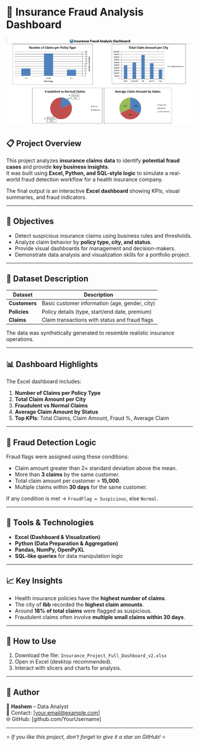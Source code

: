 
# 🧠 Insurance Fraud Analysis Dashboard
![Dashboard Screenshot](Insureance_Project.png)

## 📋 Project Overview
This project analyzes **insurance claims data** to identify **potential fraud cases** and provide **key business insights**.  
It was built using **Excel, Python, and SQL-style logic** to simulate a real-world fraud detection workflow for a health insurance company.

The final output is an interactive **Excel dashboard** showing KPIs, visual summaries, and fraud indicators.

---

## 🎯 Objectives
- Detect suspicious insurance claims using business rules and thresholds.
- Analyze claim behavior by **policy type, city, and status**.
- Provide visual dashboards for management and decision-makers.
- Demonstrate data analysis and visualization skills for a portfolio project.

---

## 🧩 Dataset Description
| Dataset | Description |
|----------|--------------|
| **Customers** | Basic customer information (age, gender, city) |
| **Policies** | Policy details (type, start/end date, premium) |
| **Claims** | Claim transactions with status and fraud flags |

The data was synthetically generated to resemble realistic insurance operations.

---

## 📊 Dashboard Highlights
The Excel dashboard includes:

1. **Number of Claims per Policy Type**
2. **Total Claim Amount per City**
3. **Fraudulent vs Normal Claims**
4. **Average Claim Amount by Status**
5. **Top KPIs**: Total Claims, Claim Amount, Fraud %, Average Claim

---

## 🧠 Fraud Detection Logic
Fraud flags were assigned using these conditions:

- Claim amount greater than 2× standard deviation above the mean.  
- More than **3 claims** by the same customer.  
- Total claim amount per customer > **15,000**.  
- Multiple claims within **30 days** for the same customer.

If any condition is met → `FraudFlag = Suspicious`, else `Normal`.

---

## 🧰 Tools & Technologies
- **Excel (Dashboard & Visualization)**
- **Python (Data Preparation & Aggregation)**
- **Pandas, NumPy, OpenPyXL**
- **SQL-like queries** for data manipulation logic

---

## 📈 Key Insights
- Health insurance policies have the **highest number of claims**.
- The city of **Ibb** recorded the **highest claim amounts**.
- Around **18% of total claims** were flagged as suspicious.
- Fraudulent claims often involve **multiple small claims within 30 days**.

---

## 🚀 How to Use
1. Download the file: `Insurance_Project_Full_Dashboard_v2.xlsx`  
2. Open in Excel (desktop recommended).  
3. Interact with slicers and charts for analysis.  

---

## 🧾 Author
👤 **Hashem** – Data Analyst  
📧 Contact: [your.email@example.com]  
🌐 GitHub: [github.com/YourUsername]

---

⭐ *If you like this project, don’t forget to give it a star on GitHub!* ⭐
